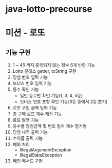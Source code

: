 # java-lotto-precourse


# 미션 - 로또

## 기능 구현

1. 1 ~ 45 까지 중복되지 않는 정수 6개 반환 기능
2. Lotto 클래스 getter, toString 구현
3. 당첨 번호 입력 기능
4. 보너스 번호 입력 기능
5. 등수 확인 기능
   * 일반 등수만 확인 기능(1, 3, 4, 5등)
   * 보너스 번호 포함 확인 기능(3등 중에서 2등 뽑기)
6. 로또 구입 금액 입력 기능
7. 총 구매 로또 개수 계산 기능
8. 로또 발행 기능
9. 등수별 당첨금액 및 번호 일치 개수 열거형
10. 당첨 내역 출력 기능
11. 수익률 출력 기능
12. 예외 처리
    * IllegalArgumentException
    * IllegalStateException
13. 메인 메서드 구현
